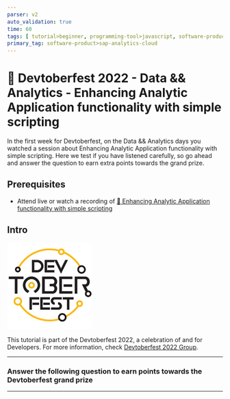 ```yaml
---
parser: v2
auto_validation: true
time: 60
tags: [ tutorial>beginner, programming-tool>javascript, software-product-function>sap-analytics-cloud\,-analytics-designer]
primary_tag: software-product>sap-analytics-cloud
---
```


# 🔵 Devtoberfest 2022 - Data && Analytics - Enhancing Analytic Application functionality with simple scripting
<!-- description --> In the first week for Devtoberfest, on the Data && Analytics days you watched a session about Enhancing Analytic Application functionality with simple scripting. Here we test if you have listened carefully, so go ahead and answer the question to earn extra points towards the grand prize.

## Prerequisites
 - Attend live or watch a recording of [🔵 Enhancing Analytic Application functionality with simple scripting](https://groups.community.sap.com/t5/devtoberfest/enhancing-analytic-application-functionality-with-simple/ec-p/9601)



## Intro
![Devtoberfest](Devtoberfest.jpg)

This tutorial is part of the Devtoberfest 2022, a celebration of and for Developers. For more information, check [Devtoberfest 2022 Group](https://groups.community.sap.com/t5/devtoberfest/gh-p/Devtoberfest).

---

### Answer the following question to earn points towards the Devtoberfest grand prize




---
